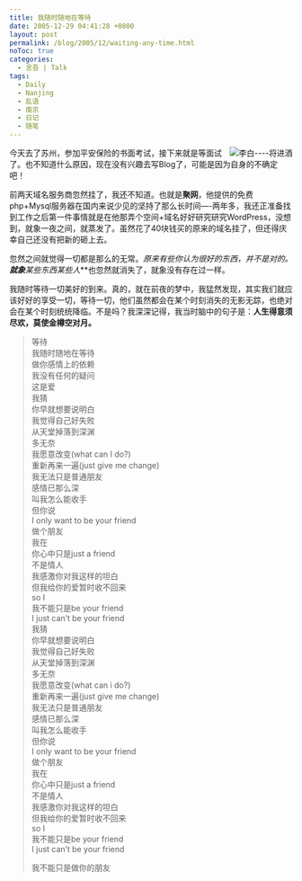 ```yaml
---
title: 我随时随地在等待
date: 2005-12-29 04:41:28 +0800
layout: post
permalink: /blog/2005/12/waiting-any-time.html
noToc: true
categories:
  - 言吾 | Talk
tags:
  - Daily
  - Nanjing
  - 乱语
  - 南京
  - 日记
  - 随笔
---
```

<img src="{{ site.JB.STATIC_PATH }}/images/libai.jpg" title="李白----将进酒" alt="李白----将进酒" style="float: right;" />今天去了苏州，参加平安保险的书面考试，接下来就是等面试了。也不知道什么原因，现在没有兴趣去写Blog了，可能是因为自身的不确定吧！

前两天域名服务商忽然挂了，我还不知道。也就是**聚网**，他提供的免费php+Mysql服务器在国内来说少见的坚持了那么长时间&#8212;-两年多，我还正准备找到工作之后第一件事情就是在他那弄个空间+域名好好研究研究WordPress，没想到，就象一夜之间，就蒸发了。虽然花了40块钱买的原来的域名挂了，但还得庆幸自己还没有把新的砸上去。

忽然之间就觉得一切都是那么的无常。**原来有些你认为很好的东西，并不是对的。**就象***某些东西某些人***也忽然就消失了，就象没有存在过一样。

我随时等待一切美好的到来。真的，就在前夜的梦中，我猛然发现，其实我们就应该好好的享受一切，等待一切，他们虽然都会在某个时刻消失的无影无踪，也绝对会在某个时刻统统降临。不是吗？我深深记得，我当时脑中的句子是：**人生得意须尽欢，莫使金樽空对月。**

> 等待  
> 我随时随地在等待  
> 做你感情上的依赖  
> 我没有任何的疑问  
> 这是爱  
> 我猜  
> 你早就想要说明白  
> 我觉得自己好失败  
> 从天堂掉落到深渊  
> 多无奈  
> 我愿意改变(what can I do?)  
> 重新再来一遍(just give me change)  
> 我无法只是普通朋友  
> 感情已那么深  
> 叫我怎么能收手  
> 但你说  
> I only want to be your friend  
> 做个朋友  
> 我在  
> 你心中只是just a friend  
> 不是情人  
> 我感激你对我这样的坦白  
> 但我给你的爱暂时收不回来  
> so I  
> 我不能只是be your friend  
> I just can&#8217;t be your friend  
> 我猜  
> 你早就想要说明白  
> 我觉得自己好失败  
> 从天堂掉落到深渊  
> 多无奈  
> 我愿意改变(what can i do?)  
> 重新再来一遍(just give me change)  
> 我无法只是普通朋友  
> 感情已那么深  
> 叫我怎么能收手  
> 但你说  
> I only want to be your friend  
> 做个朋友  
> 我在  
> 你心中只是just a friend  
> 不是情人  
> 我感激你对我这样的坦白  
> 但我给你的爱暂时收不回来  
> so I  
> 我不能只是be your friend  
> I just can&#8217;t be your friend
> 
> 我不能只是做你的朋友